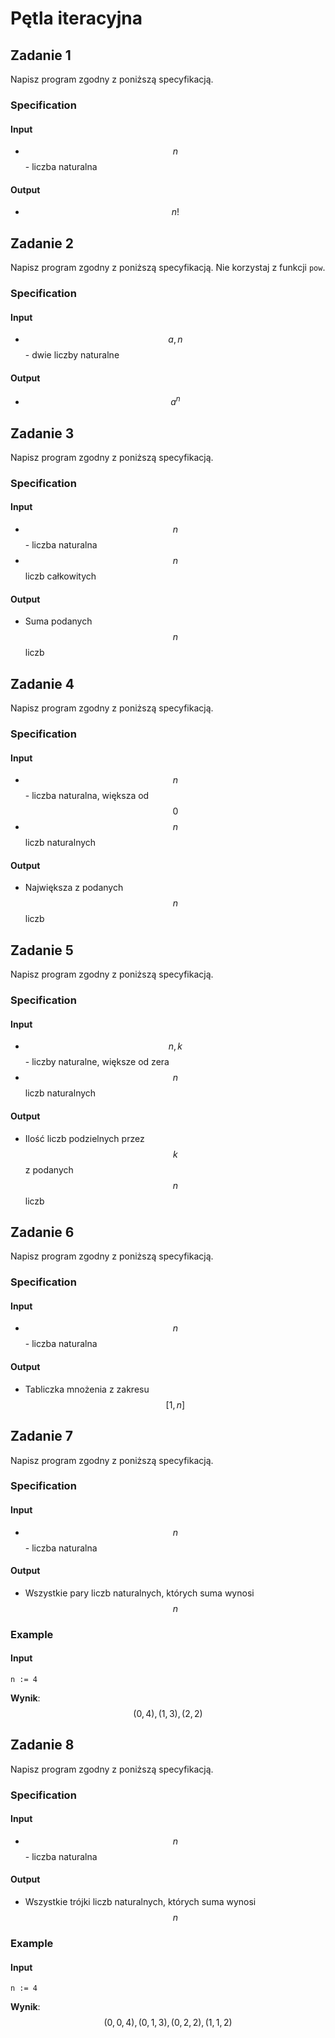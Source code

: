 # Pętla iteracyjna

## Zadanie 1

Napisz program zgodny z poniższą specyfikacją.

### Specification

#### Input

* $$n$$ - liczba naturalna

#### Output

* $$n!$$ 

## Zadanie 2

Napisz program zgodny z poniższą specyfikacją. Nie korzystaj z funkcji `pow`.

### Specification

#### Input

* $$a, n$$ - dwie liczby naturalne

#### Output

* $$a^n$$ 

## Zadanie 3

Napisz program zgodny z poniższą specyfikacją.

### Specification

#### Input

* $$n$$ - liczba naturalna
* $$n$$liczb całkowitych

#### Output

* Suma podanych $$n$$ liczb

## Zadanie 4

Napisz program zgodny z poniższą specyfikacją.

### Specification

#### Input

* $$n$$ - liczba naturalna, większa od $$0$$ 
* $$n$$liczb naturalnych

#### Output

* Największa z podanych $$n$$ liczb

## Zadanie 5

Napisz program zgodny z poniższą specyfikacją.

### Specification

#### Input

* $$n, k$$ - liczby naturalne, większe od zera
* $$n$$liczb naturalnych

#### Output

* Ilość liczb podzielnych przez $$k$$ z podanych $$n$$ liczb

## Zadanie 6

Napisz program zgodny z poniższą specyfikacją.

### Specification

#### Input

* $$n$$ - liczba naturalna

#### Output

* Tabliczka mnożenia z zakresu $$[1,n]$$

## Zadanie 7

Napisz program zgodny z poniższą specyfikacją.

### Specification

#### Input

* $$n$$ - liczba naturalna

#### Output

* Wszystkie pary liczb naturalnych, których suma wynosi $$n$$

### Example

#### Input

```
n := 4
```

**Wynik**: $$(0, 4), (1, 3), (2, 2)$$

## Zadanie 8

Napisz program zgodny z poniższą specyfikacją.

### Specification

#### Input

* $$n$$ - liczba naturalna

#### Output

* Wszystkie trójki liczb naturalnych, których suma wynosi $$n$$

### Example

#### Input

```
n := 4
```

**Wynik**: $$(0, 0, 4), (0, 1, 3), (0, 2, 2), (1, 1, 2)$$

